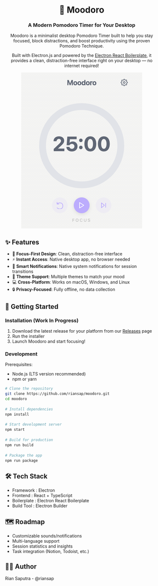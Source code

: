 <div align="center">

# 🍅 Moodoro

### A Modern Pomodoro Timer for Your Desktop

Moodoro is a minimalist desktop Pomodoro Timer built to help you stay focused, block distractions, and boost productivity using the proven Pomodoro Technique.

Built with Electron.js and powered by the [Electron React Boilerplate](https://github.com/electron-react-boilerplate/electron-react-boilerplate), it provides a clean, distraction-free interface right on your desktop — no internet required!

![Moodoro Screenshot](screenshot.png)

</div>

## ✨ Features

- 🎯 **Focus-First Design**: Clean, distraction-free interface
- ⚡ **Instant Access**: Native desktop app, no browser needed
- 🔔 **Smart Notifications**: Native system notifications for session transitions
- 🎨 **Theme Support**: Multiple themes to match your mood
- 💻 **Cross-Platform**: Works on macOS, Windows, and Linux
- 🔒 **Privacy-Focused**: Fully offline, no data collection

## 🚀 Getting Started

### Installation (Work In Progress)

1. Download the latest release for your platform from our [Releases](https://github.com/riansap/moodoro/releases) page
2. Run the installer
3. Launch Moodoro and start focusing!

### Development

Prerequisites:

- Node.js (LTS version recommended)
- npm or yarn

```bash
# Clone the repository
git clone https://github.com/riansap/moodoro.git
cd moodoro

# Install dependencies
npm install

# Start development server
npm start

# Build for production
npm run build

# Package the app
npm run package
```

## 🛠 Tech Stack

- Framework : Electron
- Frontend : React + TypeScript
- Boilerplate : Electron React Boilerplate
- Build Tool : Electron Builder

## 🗺 Roadmap

- Customizable sounds/notifications
- Multi-language support
- Session statistics and insights
- Task integration (Notion, Todoist, etc.)

## 👨‍💻 Author

Rian Saputra - @riansap
